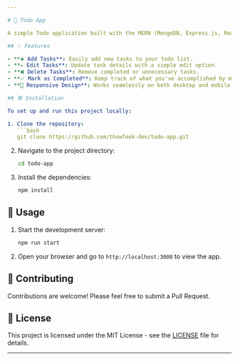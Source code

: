```yaml
---

# 📝 Todo App

A simple Todo application built with the MERN (MongoDB, Express.js, React.js, Node.js) stack.

## ✨ Features

- **➕ Add Tasks**: Easily add new tasks to your todo list.
- **✏️ Edit Tasks**: Update task details with a simple edit option.
- **❌ Delete Tasks**: Remove completed or unnecessary tasks.
- **✅ Mark as Completed**: Keep track of what you've accomplished by marking tasks as completed.
- **📱 Responsive Design**: Works seamlessly on both desktop and mobile devices.

## 🛠️ Installation

To set up and run this project locally:

1. Clone the repository:
   ```bash
   git clone https://github.com/thowfeek-dev/todo-app.git
   ```
2. Navigate to the project directory:
   ```bash
   cd todo-app
   ```
3. Install the dependencies:
   ```bash
   npm install
   ```

## 🚀 Usage

1. Start the development server:
   ```bash
   npm run start
   ```
2. Open your browser and go to `http://localhost:3000` to view the app.

## 🤝 Contributing

Contributions are welcome! Please feel free to submit a Pull Request.

## 📄 License

This project is licensed under the MIT License - see the [LICENSE](LICENSE) file for details.

---
```


